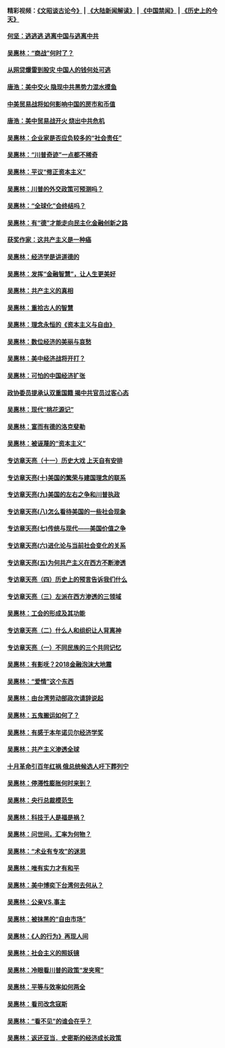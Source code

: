 #### 精彩视频：[《文昭谈古论今》](https://github.com/gfw-breaker/wenzhao/blob/master/README.md?t=12011832) | [《大陆新闻解读》](https://github.com/gfw-breaker/ntdtv-comedy/blob/master/README.md?t=12011832) | [《中国禁闻》](https://github.com/gfw-breaker/ntdtv-news/blob/master/README.md?t=12011832) | [《历史上的今天》](https://github.com/gfw-breaker/today-in-history/blob/master/README.md?t=12011832) 

#### [何坚：逃逃逃 逃离中国与逃离中共](../pages/nsc423/n10592891.md?t=12011832) 

#### [吴惠林：“商战”何时了？](../pages/nsc423/n10573558.md?t=12011832) 

#### [从网贷爆雷到股灾 中国人的钱何处可逃](../pages/nsc423/n10572800.md?t=12011832) 

#### [唐浩：美中交火 隐现中共黑势力混水摸鱼](../pages/nsc423/n10544040.md?t=12011832) 

#### [中美贸易战将如何影响中国的房市和币值](../pages/nsc423/n10543697.md?t=12011832) 

#### [唐浩：美中贸易战开火 烧出中共危机](../pages/nsc423/n10540126.md?t=12011832) 

#### [吴惠林：企业家是否应负较多的“社会责任”](../pages/nsc423/n10535022.md?t=12011832) 

#### [吴惠林：“川普奇迹”一点都不稀奇](../pages/nsc423/n10512808.md?t=12011832) 

#### [吴惠林：平议“修正资本主义”](../pages/nsc423/n10495724.md?t=12011832) 

#### [吴惠林：川普的外交政策可预测吗？](../pages/nsc423/n10462387.md?t=12011832) 

#### [吴惠林：“全球化”会终结吗？](../pages/nsc423/n10452838.md?t=12011832) 

#### [吴惠林：有“德”才能走向民主化金融创新之路](../pages/nsc423/n10432292.md?t=12011832) 

#### [获奖作家：这共产主义是一种癌](../pages/nsc423/n10431541.md?t=12011832) 

#### [吴惠林：经济学是讲道德的](../pages/nsc423/n10398014.md?t=12011832) 

#### [吴惠林：发挥“金融智慧”，让人生更美好](../pages/nsc423/n10375019.md?t=12011832) 

#### [吴惠林：共产主义的真相](../pages/nsc423/n10351394.md?t=12011832) 

#### [吴惠林：重拾古人的智慧](../pages/nsc423/n10337691.md?t=12011832) 

#### [吴惠林：理念永恒的《资本主义与自由》](../pages/nsc423/n10316274.md?t=12011832) 

#### [吴惠林：数位经济的美丽与哀愁](../pages/nsc423/n10292946.md?t=12011832) 

#### [吴惠林：美中经济战将开打？](../pages/nsc423/n10258825.md?t=12011832) 

#### [吴惠林：可怕的中国经济扩张](../pages/nsc423/n10219147.md?t=12011832) 

#### [政协委员提承认双重国籍 揭中共官员过客心态](../pages/nsc423/n10208809.md?t=12011832) 

#### [吴惠林：现代“桃花源记”](../pages/nsc423/n10185234.md?t=12011832) 

#### [吴惠林：富而有德的洛克斐勒](../pages/nsc423/n10142264.md?t=12011832) 

#### [吴惠林：被诬蔑的“资本主义”](../pages/nsc423/n10124816.md?t=12011832) 

#### [专访章天亮（十一）历史大戏 上天自有安排](../pages/nsc423/n10094905.md?t=12011832) 

#### [专访章天亮(十)美国的繁荣与建国理念的联系](../pages/nsc423/n10094899.md?t=12011832) 

#### [专访章天亮(九)美国的左右之争和川普执政](../pages/nsc423/n10094889.md?t=12011832) 

#### [专访章天亮(八)怎么看待美国的一些社会现象](../pages/nsc423/n10094857.md?t=12011832) 

#### [专访章天亮(七)传统与现代——美国价值之争](../pages/nsc423/n10093140.md?t=12011832) 

#### [专访章天亮(六)进化论与当前社会变化的关系](../pages/nsc423/n10092036.md?t=12011832) 

#### [专访章天亮(五)为何共产主义在西方不断渗透](../pages/nsc423/n10083620.md?t=12011832) 

#### [专访章天亮（四）历史上的预言告诉我们什么](../pages/nsc423/n10083606.md?t=12011832) 

#### [专访章天亮（三）左派在西方渗透的三领域](../pages/nsc423/n10081115.md?t=12011832) 

#### [吴惠林：工会的形成及其功能](../pages/nsc423/n10080633.md?t=12011832) 

#### [专访章天亮（二）什么人和组织让人背离神](../pages/nsc423/n10076637.md?t=12011832) 

#### [专访章天亮（一）不同民族的三个共同记忆](../pages/nsc423/n10074188.md?t=12011832) 

#### [吴惠林：有影呒？2018金融泡沫大地震](../pages/nsc423/n10040534.md?t=12011832) 

#### [吴惠林：“爱情”这个东西](../pages/nsc423/n10019423.md?t=12011832) 

#### [吴惠林：由台湾劳动部政次请辞说起](../pages/nsc423/n9979679.md?t=12011832) 

#### [吴惠林：五鬼搬运如何了？](../pages/nsc423/n9925338.md?t=12011832) 

#### [吴惠林：有感于本年诺贝尔经济学奖](../pages/nsc423/n9871883.md?t=12011832) 

#### [吴惠林：共产主义渗透全球](../pages/nsc423/n9812748.md?t=12011832) 

#### [十月革命引百年红祸 俄总统候选人吁下葬列宁](../pages/nsc423/n9810182.md?t=12011832) 

#### [吴惠林：停滞性膨胀何时来到？](../pages/nsc423/n9764136.md?t=12011832) 

#### [吴惠林：央行总裁模范生](../pages/nsc423/n9728134.md?t=12011832) 

#### [吴惠林：科技于人是福是祸？](../pages/nsc423/n9672982.md?t=12011832) 

#### [吴惠林：问世间，汇率为何物？](../pages/nsc423/n9621788.md?t=12011832) 

#### [吴惠林：“术业有专攻”的迷思](../pages/nsc423/n9580363.md?t=12011832) 

#### [吴惠林：唯有实力才有和平](../pages/nsc423/n9529599.md?t=12011832) 

#### [吴惠林：美中博奕下台湾何去何从？](../pages/nsc423/n9483598.md?t=12011832) 

#### [吴惠林：公亲VS.事主](../pages/nsc423/n9425637.md?t=12011832) 

#### [吴惠林：被抹黑的“自由市场”](../pages/nsc423/n9351545.md?t=12011832) 

#### [吴惠林：《人的行为》再现人间](../pages/nsc423/n9296339.md?t=12011832) 

#### [吴惠林：社会主义的照妖镜](../pages/nsc423/n9243460.md?t=12011832) 

#### [吴惠林：冷眼看川普的政策“发夹弯”](../pages/nsc423/n9120684.md?t=12011832) 

#### [吴惠林：平等与效率如何两全](../pages/nsc423/n9075430.md?t=12011832) 

#### [吴惠林：看司改念寇斯](../pages/nsc423/n9024915.md?t=12011832) 

#### [吴惠林：“看不见”的谁会在乎？](../pages/nsc423/n8977488.md?t=12011832) 

#### [吴惠林：返还亚当．史密斯的经济成长政策](../pages/nsc423/n8931896.md?t=12011832) 

